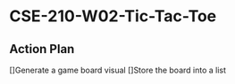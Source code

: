 # CSE-210-W02-Tic-Tac-Toe

Action Plan
-------------

[]Generate a game board visual
[]Store the board into a list